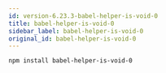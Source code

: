 ```yaml
---
id: version-6.23.3-babel-helper-is-void-0
title: babel-helper-is-void-0
sidebar_label: babel-helper-is-void-0
original_id: babel-helper-is-void-0
---
```


```sh
npm install babel-helper-is-void-0
```

